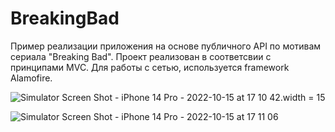 # BreakingBad

Пример реализации приложения на основе публичного API по мотивам сериала "Breaking Bad".
Проект реализован в соответсвии с принципами MVC. 
Для работы с сетью, используется framework Alamofire.

![Simulator Screen Shot - iPhone 14 Pro - 2022-10-15 at 17 10 42](https://user-images.githubusercontent.com/104350118/195985714-599b7a90-7092-4bd7-af43-a42f6114840a.png).width = 15

![Simulator Screen Shot - iPhone 14 Pro - 2022-10-15 at 17 11 06](https://user-images.githubusercontent.com/104350118/195985703-08c44b1f-b419-4329-955d-fedaaa86c252.png)
